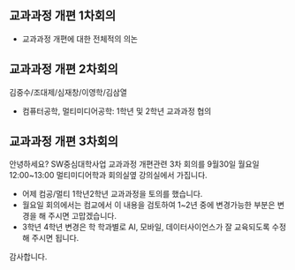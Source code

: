 ## 교과과정 개편 1차회의
- 교과과정 개편에 대한 전체적의 의논

## 교과과정 개편 2차회의
김중수/조대제/심재창/이영학/김삼열
- 컴퓨터공학, 멀티미디어공학: 1학년 및 2학년 교과과정 협의

## 교과과정 개편 3차회의
안녕하세요? SW중심대학사업 교과과정 개편관련 3차 회의를 
9월30일 월요일 12:00~13:00 멀티미디어학과
회의실옆 강의실에서 가집니다.
* 어제 컴공/멀티 1학년2학년 교과과정을 토의를 했습니다.
* 월요일 회의에서는 컴교에서 이 내용을 검토하여 1~2년 중에 변경가능한 부분은 변경을 해 주시면 고맙겠습니다.
* 3학년 4학년 변경은 학 학과별로 AI, 모바일, 데이터사이언스가 잘 교육되도록 수정해 주시면 됩니다.

감사합니다.
